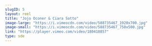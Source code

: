 ```yaml
---
slugID: 5 
layout: reel
title: "Jojo Oconer & Ciara Sotto"
image-large: "https://i.vimeocdn.com/video/588735467_1920x700.jpg"
image-small: "https://i.vimeocdn.com/video/588735467_750x500.jpg"
link: "https://player.vimeo.com/video/180418857"
type: sde
---
```

